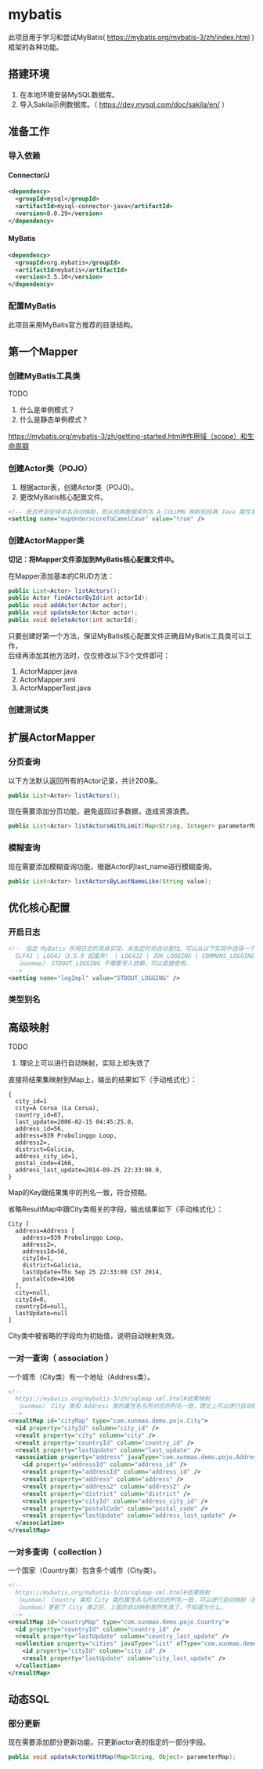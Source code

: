 # mybatis

此项目用于学习和尝试MyBatis( https://mybatis.org/mybatis-3/zh/index.html )框架的各种功能。

## 搭建环境

1. 在本地环境安装MySQL数据库。
2. 导入Sakila示例数据库。（ https://dev.mysql.com/doc/sakila/en/ ）

## 准备工作

### 导入依赖

#### Connector/J

```xml
<dependency>
  <groupId>mysql</groupId>
  <artifactId>mysql-connector-java</artifactId>
  <version>8.0.29</version>
</dependency>
```

#### MyBatis

```xml
<dependency>
  <groupId>org.mybatis</groupId>
  <artifactId>mybatis</artifactId>
  <version>3.5.10</version>
</dependency>
```

### 配置MyBatis

此项目采用MyBatis官方推荐的目录结构。

## 第一个Mapper

### 创建MyBatis工具类

TODO
1. 什么是单例模式？
2. 什么是静态单例模式？

https://mybatis.org/mybatis-3/zh/getting-started.html#作用域（scope）和生命周期

### 创建Actor类（POJO）

1. 根据actor表，创建Actor类（POJO）。
2. 更改MyBatis核心配置文件。
```xml
<!-- 是否开启驼峰命名自动映射，即从经典数据库列名 A_COLUMN 映射到经典 Java 属性名 aColumn。 -->
<setting name="mapUnderscoreToCamelCase" value="true" />
```

### 创建ActorMapper类

**切记：将Mapper文件添加到MyBatis核心配置文件中。**

在Mapper添加基本的CRUD方法：
```java
public List<Actor> listActors();
public Actor findActorById(int actorId);
public void addActor(Actor actor);
public void updateActor(Actor actor);
public void deleteActor(int actorId);
```

只要创建好第一个方法，保证MyBatis核心配置文件正确且MyBatis工具类可以工作，  
后续再添加其他方法时，仅仅修改以下3个文件即可：
1. ActorMapper.java
2. ActorMapper.xml
3. ActorMapperTest.java

### 创建测试类

## 扩展ActorMapper

### 分页查询

以下方法默认返回所有的Actor记录，共计200条。
```java
public List<Actor> listActors();
```

现在需要添加分页功能，避免返回过多数据，造成资源浪费。
```java
public List<Actor> listActorsWithLimit(Map<String, Integer> parameterMap);
```

### 模糊查询

现在需要添加模糊查询功能，根据Actor的last_name进行模糊查询。
```java
public List<Actor> listActorsByLastNameLike(String value);
```

## 优化核心配置

### 开启日志

```xml
<!-- 指定 MyBatis 所用日志的具体实现，未指定时将自动查找。可以从以下实现中选择一个：
  SLF4J | LOG4J（3.5.9 起废弃） | LOG4J2 | JDK_LOGGING | COMMONS_LOGGING | STDOUT_LOGGING | NO_LOGGING
  （xunmao） STDOUT_LOGGING 不需要导入依赖，可以直接使用。
 -->
<setting name="logImpl" value="STDOUT_LOGGING" />
```

### 类型别名

## 高级映射

TODO
1. 理论上可以进行自动映射，实际上却失效了

直接将结果集映射到Map上，输出的结果如下（手动格式化）：
```
{
  city_id=1
  city=A Corua (La Corua), 
  country_id=87, 
  last_update=2006-02-15 04:45:25.0, 
  address_id=56, 
  address=939 Probolinggo Loop, 
  address2=, 
  district=Galicia, 
  address_city_id=1, 
  postal_code=4166, 
  address_last_update=2014-09-25 22:33:08.0, 
}
```
Map的Key跟结果集中的列名一致，符合预期。

省略ResultMap中跟City类相关的字段，输出结果如下（手动格式化）：
```
City [
  address=Address [
    address=939 Probolinggo Loop, 
    address2=, 
    addressId=56, 
    cityId=1, 
    district=Galicia, 
    lastUpdate=Thu Sep 25 22:33:08 CST 2014, 
    postalCode=4166
  ], 
  city=null, 
  cityId=0, 
  countryId=null, 
  lastUpdate=null
]
```
City类中被省略的字段均为初始值，说明自动映射失效。

### 一对一查询（ association ）

一个城市（City类）有一个地址（Address类）。

```xml
<!-- 
  https://mybatis.org/mybatis-3/zh/sqlmap-xml.html#结果映射
  （xunmao） City 类和 Address 类的属性名与所对应的列名一致，理论上可以进行自动映射，实际上却失效了。
 -->
<resultMap id="cityMap" type="com.xunmao.demo.pojo.City">
  <id property="cityId" column="city_id" />
  <result property="city" column="city" />
  <result property="countryId" column="country_id" />
  <result property="lastUpdate" column="last_update" />
  <association property="address" javaType="com.xunmao.demo.pojo.Address">
    <id property="addressId" column="address_id" />
    <result property="addressId" column="address_id" />
    <result property="address" column="address" />
    <result property="address2" column="address2" />
    <result property="district" column="district" />
    <result property="cityId" column="address_city_id" />
    <result property="postalCode" column="postal_code" />
    <result property="lastUpdate" column="address_last_update" />
  </association>
</resultMap>
```

### 一对多查询（ collection ）

一个国家（Country类）包含多个城市（City类）。

```xml
<!-- 
  https://mybatis.org/mybatis-3/zh/sqlmap-xml.html#结果映射
  （xunmao） Country 类和 City 类的属性名与所对应的列名一致，可以进行自动映射（故在此省略）。
  （xunmao）更新了 City 类之后，上面的自动映射居然失效了，不知道为什么。
 -->
<resultMap id="countryMap" type="com.xunmao.demo.pojo.Country">
  <id property="countryId" column="country_id" />
  <result property="lastUpdate" column="country_last_update" />
  <collection property="cities" javaType="list" ofType="com.xunmao.demo.pojo.City">
    <id property="cityId" column="city_id" />
    <result property="lastUpdate" column="city_last_update" />
  </collection>
</resultMap>
```

## 动态SQL

### 部分更新

现在需要添加部分更新功能，只更新actor表的指定的一部分字段。
```java
public void updateActorWithMap(Map<String, Object> parameterMap);
```
